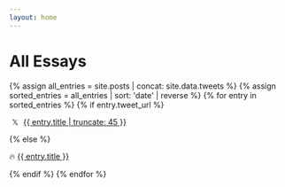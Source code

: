 ```yaml
---
layout: home
---
```

# All Essays

<main class="page-content" aria-label="Content">
    {% assign all_entries = site.posts | concat: site.data.tweets %}
    {% assign sorted_entries = all_entries | sort: 'date' | reverse %}
    {% for entry in sorted_entries %}
      {% if entry.tweet_url %}
        <p style="margin-left: 5px;">
          𝕏 <a style="margin-left: 5px;" href="{{ entry.tweet_url }}" target="_blank">{{ entry.title | truncate: 45 }}</a>
        </p>
      {% else %}
        <p>🔥 <a href="{{ entry.url }}">{{ entry.title }}</a></p>
      {% endif %}
    {% endfor %}
</main>